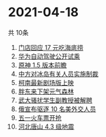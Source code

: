 # 2021-04-18
  共 10条

  <!-- BEGIN -->
  <!-- 最后更新时间:Sun Apr 18 2021 00:44:04 GMT+0000 (Coordinated Universal Time) -->
  1. [门店回应 17 元吃海底捞](https://www.zhihu.com/search?q=海底捞)
1. [华为自动驾驶公开试乘](https://www.zhihu.com/search?q=华为自动驾驶)
1. [原神 1.5 版本前瞻](https://www.zhihu.com/search?q=原神)
1. [中方对冰岛有关人员实施制裁](https://www.zhihu.com/search?q=冰岛)
1. [柯南最新剧场版上映](https://www.zhihu.com/search?q=名侦探柯南：绯色的子弹)
1. [胖东来下架元气森林](https://www.zhihu.com/search?q=胖东来)
1. [武大骚扰学生副教授被解聘](https://www.zhihu.com/search?q=武大)
1. [俄宣布驱逐 10 名美外交人员](https://www.zhihu.com/search?q=俄美关系)
1. [五一火车票开抢](https://www.zhihu.com/search?q=五一火车票)
1. [河北唐山 4.3 级地震](https://www.zhihu.com/search?q=唐山地震)
  <!-- END -->
  